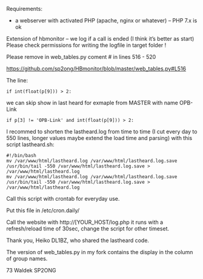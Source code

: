 Requirements:

- a webserver with activated PHP (apache, nginx or whatever) – PHP 7.x is ok

 

Extension of hbmonitor  – we log if a call is ended (I think it’s better as start) Please check permissions for writing the logfile in target folder !

Please remove in web_tables.py coment # in lines 516 - 520 

https://github.com/sp2ong/HBmonitor/blob/master/web_tables.py#L516

The line: 

    if int(float(p[9])) > 2:

we can skip show in last heard for exmaple from MASTER with name OPB-Link

    if p[3] != 'OPB-Link' and int(float(p[9])) > 2:


I recommed to shorten the lastheard.log from time to time (I cut every day to 550 lines, longer values maybe extend the load time and parsing) with this script lastheard.sh:

    #!/bin/bash
    mv /var/www/html/lastheard.log /var/www/html/lastheard.log.save
    /usr/bin/tail -550 /var/www/html/lastheard.log.save > /var/www/html/lastheard.log
    mv /var/www/html/lastheard.log /var/www/html/lastheard.log.save
    /usr/bin/tail -550 /var/www/html/lastheard.log.save > /var/www/html/lastheard.log


Call this script with crontab for everyday use.

Put this file in /etc/cron.daily/


Call the website with http://[YOUR_HOST/log.php it runs with a refresh/reload time of 30sec, change the script for other timeset.



Thank you, Heiko DL1BZ, who shared the lastheard code.

The version of web_tables.py in my fork contains the display in the column of group names.

73 Waldek SP2ONG

